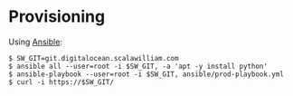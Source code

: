 # Provisioning

Using [Ansible](https://www.ansible.com/get-started):

```
$ SW_GIT=git.digitalocean.scalawilliam.com
$ ansible all --user=root -i $SW_GIT, -a 'apt -y install python'
$ ansible-playbook --user=root -i $SW_GIT, ansible/prod-playbook.yml
$ curl -i https://$SW_GIT/
```